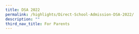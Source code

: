 ```yaml
---
title: DSA 2022
permalink: /highlights/Direct-School-Admission-DSA-2022/
description: ""
third_nav_title: For Parents
---
```


